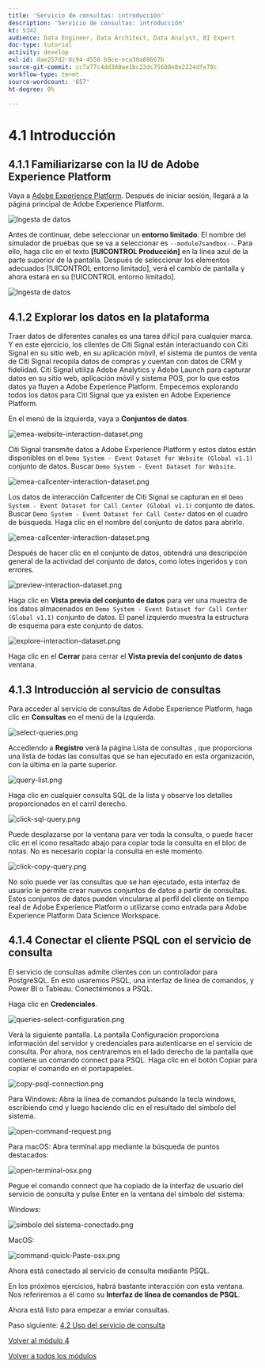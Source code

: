 ```yaml
---
title: 'Servicio de consultas: introducción'
description: 'Servicio de consultas: introducción'
kt: 5342
audience: Data Engineer, Data Architect, Data Analyst, BI Expert
doc-type: tutorial
activity: develop
exl-id: dae257d2-8c94-4558-b9ce-eca38a88667b
source-git-commit: cc7a77c4dd380ae1bc23dc75608e8e2224dfe78c
workflow-type: tm+mt
source-wordcount: '657'
ht-degree: 0%

---
```


# 4.1 Introducción

## 4.1.1 Familiarizarse con la IU de Adobe Experience Platform

Vaya a [Adobe Experience Platform](https://experience.adobe.com/platform). Después de iniciar sesión, llegará a la página principal de Adobe Experience Platform.

![Ingesta de datos](../module2/images/home.png)

Antes de continuar, debe seleccionar un **entorno limitado**. El nombre del simulador de pruebas que se va a seleccionar es ``--module7sandbox--``. Para ello, haga clic en el texto **[!UICONTROL Producción]** en la línea azul de la parte superior de la pantalla. Después de seleccionar los elementos adecuados [!UICONTROL entorno limitado], verá el cambio de pantalla y ahora estará en su [!UICONTROL entorno limitado].

![Ingesta de datos](../module2/images/sb1.png)


## 4.1.2 Explorar los datos en la plataforma

Traer datos de diferentes canales es una tarea difícil para cualquier marca. Y en este ejercicio, los clientes de Citi Signal están interactuando con Citi Signal en su sitio web, en su aplicación móvil, el sistema de puntos de venta de Citi Signal recopila datos de compras y cuentan con datos de CRM y fidelidad. Citi Signal utiliza Adobe Analytics y Adobe Launch para capturar datos en su sitio web, aplicación móvil y sistema POS, por lo que estos datos ya fluyen a Adobe Experience Platform. Empecemos explorando todos los datos para Citi Signal que ya existen en Adobe Experience Platform.

En el menú de la izquierda, vaya a **Conjuntos de datos**.

![emea-website-interaction-dataset.png](./images/emea-website-interaction-dataset.png)

Citi Signal transmite datos a Adobe Experience Platform y estos datos están disponibles en el `Demo System - Event Dataset for Website (Global v1.1)` conjunto de datos. Buscar `Demo System - Event Dataset for Website`.

![emea-callcenter-interaction-dataset.png](./images/emea-website-interaction-dataset1.png)

Los datos de interacción Callcenter de Citi Signal se capturan en el `Demo System - Event Dataset for Call Center (Global v1.1)` conjunto de datos. Buscar `Demo System - Event Dataset for Call Center` datos en el cuadro de búsqueda. Haga clic en el nombre del conjunto de datos para abrirlo.

![emea-callcenter-interaction-dataset.png](./images/emea-callcenter-interaction-dataset.png)

Después de hacer clic en el conjunto de datos, obtendrá una descripción general de la actividad del conjunto de datos, como lotes ingeridos y con errores.

![preview-interaction-dataset.png](./images/preview-interaction-dataset.png)

Haga clic en **Vista previa del conjunto de datos** para ver una muestra de los datos almacenados en `Demo System - Event Dataset for Call Center (Global v1.1)` conjunto de datos. El panel izquierdo muestra la estructura de esquema para este conjunto de datos.

![explore-interaction-dataset.png](./images/explore-interaction-dataset.png)

Haga clic en el **Cerrar** para cerrar el **Vista previa del conjunto de datos** ventana.

## 4.1.3 Introducción al servicio de consultas

Para acceder al servicio de consultas de Adobe Experience Platform, haga clic en **Consultas** en el menú de la izquierda.

![select-queries.png](./images/select-queries.png)

Accediendo a **Registro** verá la página Lista de consultas , que proporciona una lista de todas las consultas que se han ejecutado en esta organización, con la última en la parte superior.

![query-list.png](./images/query-list.png)

Haga clic en cualquier consulta SQL de la lista y observe los detalles proporcionados en el carril derecho.

![click-sql-query.png](./images/click-sql-query.png)

Puede desplazarse por la ventana para ver toda la consulta, o puede hacer clic en el icono resaltado abajo para copiar toda la consulta en el bloc de notas. No es necesario copiar la consulta en este momento.

![click-copy-query.png](./images/click-copy-query.png)

No solo puede ver las consultas que se han ejecutado, esta interfaz de usuario le permite crear nuevos conjuntos de datos a partir de consultas. Estos conjuntos de datos pueden vincularse al perfil del cliente en tiempo real de Adobe Experience Platform o utilizarse como entrada para Adobe Experience Platform Data Science Workspace.

## 4.1.4 Conectar el cliente PSQL con el servicio de consulta

El servicio de consultas admite clientes con un controlador para PostgreSQL. En esto usaremos PSQL, una interfaz de línea de comandos, y Power BI o Tableau. Conectémonos a PSQL.

Haga clic en **Credenciales**.

![queries-select-configuration.png](./images/queries-select-configuration.png)

Verá la siguiente pantalla. La pantalla Configuración proporciona información del servidor y credenciales para autenticarse en el servicio de consulta. Por ahora, nos centraremos en el lado derecho de la pantalla que contiene un comando connect para PSQL. Haga clic en el botón Copiar para copiar el comando en el portapapeles.

![copy-psql-connection.png](./images/copy-psql-connection.png)

Para Windows: Abra la línea de comandos pulsando la tecla windows, escribiendo cmd y luego haciendo clic en el resultado del símbolo del sistema.

![open-command-request.png](./images/open-command-prompt.png)

Para macOS: Abra terminal.app mediante la búsqueda de puntos destacados:

![open-terminal-osx.png](./images/open-terminal-osx.png)

Pegue el comando connect que ha copiado de la interfaz de usuario del servicio de consulta y pulse Enter en la ventana del símbolo del sistema:

Windows:

![símbolo del sistema-conectado.png](./images/command-prompt-connected.png)

MacOS:

![command-quick-Paste-osx.png](./images/command-prompt-paste-osx.png)

Ahora está conectado al servicio de consulta mediante PSQL.

En los próximos ejercicios, habrá bastante interacción con esta ventana. Nos referiremos a él como su **Interfaz de línea de comandos de PSQL**.

Ahora está listo para empezar a enviar consultas.

Paso siguiente: [4.2 Uso del servicio de consulta](./ex2.md)

[Volver al módulo 4](./query-service.md)

[Volver a todos los módulos](../../overview.md)
